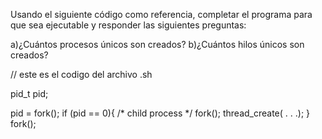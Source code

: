 Usando el siguiente código como referencia, completar el programa para que sea ejecutable y responder las siguientes preguntas:

a)¿Cuántos procesos únicos son creados?
b)¿Cuántos hilos únicos son creados?

// este es el codigo del archivo .sh

pid_t pid;

pid = fork();
if (pid == 0){
    /* child process */
    fork();
    thread_create( . . .);
}
fork();